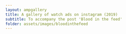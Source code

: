 ```yaml
---
layout: ampgallery
title: A gallery of watch ads on instagram (2019)
subtitle: To accompany the post 'Blood in the feed'
folder: assets/images/bloodinthefeed
---
```

